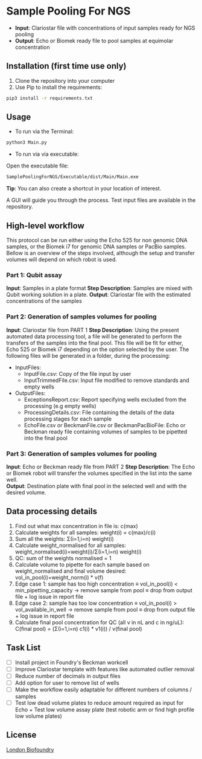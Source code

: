 # Sample Pooling For NGS

* **Input**: Clariostar file with concentrations of input samples ready for NGS pooling
* **Output**: Echo or Biomek ready file to pool samples at equimolar concentration

## Installation (first time use only)

1. Clone the repository into your computer
2. Use Pip to install the requirements:

```bash
pip3 install -r requirements.txt
```

## Usage

* To run via the Terminal:  

```bash
python3 Main.py
```

* To run via via executable:

Open the executable file:

```bash
SamplePoolingForNGS/Executable/dist/Main/Main.exe
```

**Tip**: You can also create a shortcut in your location of interest.

A GUI will guide you through the process. Test input files are available in the repository.

## High-level workflow

This protocol can be run either using the Echo 525 for non genomic DNA samples, or the Biomek i7 for genomic DNA samples or PacBio samples. Bellow is an overview of the steps involved, although the setup and transfer volumes will depend on which robot is used.

### Part 1: Qubit assay

**Input**: Samples in a plate format
**Step Description**: Samples are mixed with Qubit working solution in a plate.
**Output**: Clariostar file with the estimated concentrations of the samples

### Part 2: Generation of samples volumes for pooling

**Input**: Clariostar file from PART 1
**Step Description**: Using the present automated data processing tool, a file will be generated to perform the transfers of the samples into the final pool. This file will be fit for either, Echo 525 or Biomek i7 depending on the option selected by the user. The following files will be generated in a folder, during the processing:

* InputFiles:
    * InputFile.csv: Copy of the file input by user
    * InputTrimmedFile.csv: Input file modified to remove standards and empty wells
* OutputFiles:
    * ExceptionsReport.csv: Report specifying wells excluded from the processing (e.g empty wells)
    * ProcessingDetails.csv: File containing the details of the data processing stages for each sample
    * EchoFile.csv or BeckmanFile.csv or BeckmanPacBioFile: Echo or Beckman ready file containing volumes of samples to be pipetted into the final pool

### Part 3: Generation of samples volumes for pooling

**Input**: Echo or Beckman ready file from PART 2
**Step Description**: The Echo or Biomek robot will transfer the volumes specified in the list into the same well.  
**Output**: Destination plate with final pool in the selected well and with the desired volume.

## Data processing details

1. Find out what max concentration in file is: c(max)
2. Calculate weights for all samples: weight(i) = c(max)/c(i)
3. Sum all the weights: Σ(i=1,i=n) weight(i)
4. Calculate weight_normalised for all samples: weight_normalised(i)=weight(i)/Σ(i=1,i=n) weight(i)
5. QC: sum of the weights normalised = 1
6. Calculate volume to pipette for each sample based on weight_normalised and final volume desired: vol_in_pool(i)=weight_norm(i) * v(f)
7. Edge case 1: sample has too high concentration ≡ vol_in_pool(i) < min_pipetting_capacity → remove sample from pool ≡ drop from output file + log issue in report file
8. Edge case 2: sample has too low concentration ≡ vol_in_pool(i) > vol_available_in_well → remove sample from pool ≡ drop from output file + log issue in report file
9. Calculate final pool concentration for QC (all v in nL and c in ng/uL): C(final pool) = (Σ(i=1,i=n) c1(i) * v1(i)) / v(final pool)

## Task List

- [ ] Install project in Foundry's Beckman workcell
- [ ] Improve Clariostar template with features like automated outlier removal
- [ ] Reduce number of decimals in output files
- [ ] Add option for user to remove list of wells
- [ ] Make the workflow easily adaptable for different numbers of columns / samples
- [ ] Test low dead volume plates to reduce amount required as input for Echo + Test low volume assay plate (test robotic arm or find high profile low volume plates)

## License

[London Biofoundry](https://www.londonbiofoundry.org/)

